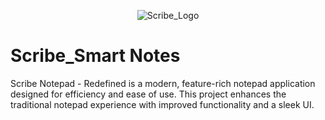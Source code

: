 <div align="center">

  ![Scribe_Logo](https://github.com/user-attachments/assets/ae23ef70-6325-4655-beef-a35738a66270)
</div>

# Scribe_Smart Notes
Scribe Notepad - Redefined is a modern, feature-rich notepad application designed for efficiency and ease of use. This project enhances the traditional notepad experience with improved functionality and a sleek UI.
